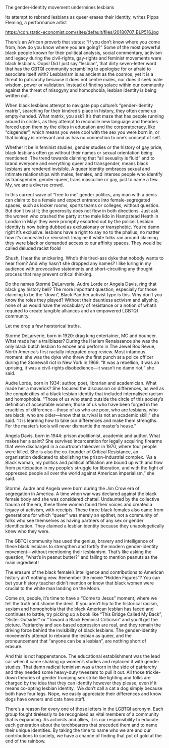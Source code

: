 The gender-identity movement undermines lesbians

Its attempt to rebrand lesbians as queer erases their identity, writes Pippa Fleming, a performance artist

https://cdn.static-economist.com/sites/default/files/20180707_BLP516.jpg

There’s an African proverb that states: “If you don’t know where you come from, how do you know where you are going?” Some of the most powerful black people known for their political analysis, social commentary, activism and legacy during the civil-rights, gay-rights and feminist movements were black lesbians. Oops! Did I just say “lesbian”, that dirty seven-letter word that has the GBTQI community scrambling to apologise for or afraid to associate itself with? Lesbianism is as ancient as the cosmos, yet it is a threat to patriarchy because it does not centre males, nor does it seek male wisdom, power or validation. Instead of finding solace within our community against the threat of misogyny and homophobia, lesbian identity is being written out.

When black lesbians attempt to navigate pop culture’s “gender-identity matrix”, searching for their kindred’s place in history, they often come up empty-handed. What matrix, you ask? It’s that maze that has people running around in circles, as they attempt to reconcile new language and theories forced upon them by the elites in education and the corporatocracy, like “cisgender”, which means you were cool with the sex you were born in, or that biology is irrelevant and as has no connection to one’s concept of self.

Whether it be in feminist studies, gender studies or the history of gay pride, black lesbians often go without their names or sexual orientation being mentioned. The trend towards claiming that “all sexuality is fluid” and to brand everyone and everything queer and transgender, means black lesbians are rendered invisible. A queer identity embraces sexual and intimate relationships with males, females, and intersex people who identify as transgender, gender-queer, trans masculine or gay, just to name a few. My, we are a diverse crowd. 

In this current wave of “free to me” gender politics, any man with a penis can claim to be a female and expect entrance into female-segregated spaces, such as locker rooms, sports teams or colleges, without question. But don’t twist it; the generosity does not flow in both directions. Just ask the women who crashed the party at the male lido in Hampstead Heath in London in May: they were promptly escorted out by the police. Lesbian identity is now being dubbed as exclusionary or transphobic. You’re damn right it’s exclusive: lesbians have a right to say no to the phallus, no matter how it’s concealed or revealed. Imagine if white folks ran around claiming they were black or demanded access to our affinity spaces. They would be called deluded racist fools!

Shush, I hear the snickering. Who’s this tired-ass dyke that nobody wants to hear from? And why hasn’t she dropped any names? I like luring in my audience with provocative statements and short-circuiting any thought process that may prevent critical thinking. 

Do the names Stormé DeLarverie, Audre Lorde or Angela Davis, ring that black gay history bell? The more important question, especially for those claiming to be the “down”, Black Panther activist type is this. Why don’t you know the roles they played? Without their dauntless activism and allyship, none of us would have the vocabulary of resistance or a notion of what’s required to create tangible alliances and an empowered LGBTQI community. 

Let me drop a few herstorical truths. 

Stormé DeLarverie, born in 1920: drag king entertainer, MC and bouncer. What made her a trailblazer? During the Harlem Renaissance she was the only black butch lesbian to emcee and perform in The Jewel Box Revue, North America’s first racially integrated drag review. Most infamous moment: she was the dyke who threw the first punch at a police officer during the Stonewall riot in New York in 1969. “It was a rebellion, it was an uprising, it was a civil-rights disobedience—it wasn’t no damn riot,” she said. 

Audre Lorde, born in 1934: author, poet, librarian and academician. What made her a maverick? She focused the discussion on differences, as well as the complexities of a black lesbian identity that included internalised racism and homophobia. “Those of us who stand outside the circle of this society’s definition of acceptable women; those of us who have been forged in the crucibles of difference—those of us who are poor, who are lesbians, who are black, who are older—know that survival is not an academic skill,” she said. “It is learning how to take our differences and make them strengths. For the master’s tools will never dismantle the master’s house.” 

Angela Davis, born in 1944: prison abolitionist, academic and author. What makes her a saint? She survived incarceration for legally acquiring firearms that were discharged in a courtroom takeover in 1970, where four people were killed. She is also the co-founder of Critical Resistance, an organisation dedicated to abolishing the prison-industrial complex. “As a Black woman, my politics and political affiliation are bound up with and flow from participation in my people’s struggle for liberation, and with the fight of oppressed people all over the world against American imperialism,” she said. 

Stormé, Audre and Angela were born during the Jim Crow era of segregation in America. A time when war was declared against the black female body and she was considered chattel. Undaunted by the collective trauma of the era, these three women found their voices and created a legacy of activism, with receipts. These three black females also came from generations for which “queer” was merely an epithet, not a community of folks who see themselves as having partners of any sex or gender identification. They claimed a lesbian identity because they unapologetically knew who they were. 

The GBTQI community has used the genius, bravery and intelligence of these black lesbians to strengthen and fortify the modern gender-identity movement—without mentioning their lesbianism. That’s like asking the question, “what’s in peanut butter?” and failing to mention peanuts as the main ingredient! 

The erasure of the black female’s intelligence and contributions to American history ain’t nothing new. Remember the movie “Hidden Figures”? You can bet your history teacher didn’t mention or know that black women were crucial to the white man landing on the Moon. 

Come on, people, it’s time to have a “Come to Jesus” moment, where we tell the truth and shame the devil. If you aren’t hip to the historical racism, sexism and homophobia that the black American lesbian has faced and continues to battle, try picking up a book like “This Bridge Called My Back”, “Sister Outsider” or “Toward a Black Feminist Criticism” and you’ll get the picture. Patriarchy and sex-based oppression are real, and they remain the driving force behind the invisibility of black lesbians. The gender-identity movement’s attempt to rebrand the lesbian as queer, and the pronouncement that “anyone can be a lesbian”, are nothing short of erasure. 

And this is not happenstance. The educational establishment was the lead car when it came shaking up women’s studies and replaced it with gender studies. That damn radical feminism was a thorn in the side of patriarchy and they needed some heavy-duty tweezers to pull it out. All those trickle-down theories of gender trumping sex strike like lighting and folks are charged by the idea that they can identify however they please, even if it means co-opting lesbian identity.  We don’t call a cat a dog simply because both have four legs. Nope, we easily appreciate their differences and know dogs have owners and cats have staff. 

There’s a reason for every one of those letters in the LGBTQI acronym. Each group fought tirelessly to be recognised as vital members of a community that is expanding. As activists and allies, it is our responsibility to educate each generation about the torchbearers that preceded them and to name their unique identities. By taking the time to name who we are and our contributions to society, we have a chance of finding that pot of gold at the end of the rainbow.